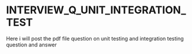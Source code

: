 # INTERVIEW_Q_UNIT_INTEGRATION_TEST
Here i will post the pdf file question on unit testing and integration testing question and answer
